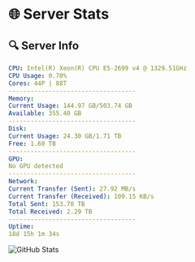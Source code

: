 # 🌐 Server Stats
## 🔍 Server Info
```yaml
CPU: Intel(R) Xeon(R) CPU E5-2699 v4 @ 1329.51GHz
CPU Usage: 0.70%
Cores: 44P | 88T
-----------------------------------
Memory:
Current Usage: 144.97 GB/503.74 GB
Available: 355.40 GB
-----------------------------------
Disk:
Current Usage: 24.30 GB/1.71 TB
Free: 1.60 TB
-----------------------------------
GPU:
No GPU detected
-----------------------------------
Network:
Current Transfer (Sent): 27.92 MB/s
Current Transfer (Received): 109.15 KB/s
Total Sent: 153.70 TB
Total Received: 2.29 TB
-----------------------------------
Uptime:
18d 15h 1m 34s
```
![GitHub Stats](https://img.shields.io/badge/Updated-2025-02-26_13:44:52-blue)